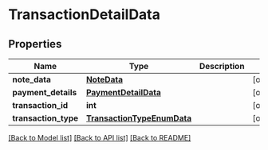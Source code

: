 # TransactionDetailData

## Properties
Name | Type | Description | Notes
------------ | ------------- | ------------- | -------------
**note_data** | [**NoteData**](NoteData.md) |  | [optional] 
**payment_details** | [**PaymentDetailData**](PaymentDetailData.md) |  | [optional] 
**transaction_id** | **int** |  | [optional] 
**transaction_type** | [**TransactionTypeEnumData**](TransactionTypeEnumData.md) |  | [optional] 

[[Back to Model list]](../README.md#documentation-for-models) [[Back to API list]](../README.md#documentation-for-api-endpoints) [[Back to README]](../README.md)

